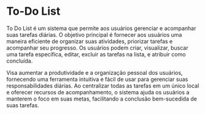 # To-Do List

To Do List é um sistema que permite aos usuários gerenciar e acompanhar suas tarefas diárias. O objetivo principal é fornecer aos usuários uma maneira eficiente de organizar suas atividades, priorizar tarefas e acompanhar seu progresso. Os usuários podem criar, visualizar, buscar uma tarefa específica, editar, excluir as tarefas na lista, e atribuir como concluída. 

Visa aumentar a produtividade e a organização pessoal dos usuários, fornecendo uma ferramenta intuitiva e fácil de usar para gerenciar suas responsabilidades diárias. Ao centralizar todas as tarefas em um único local e oferecer recursos de acompanhamento, o sistema ajuda os usuários a manterem o foco em suas metas, facilitando a conclusão bem-sucedida de suas tarefas.
